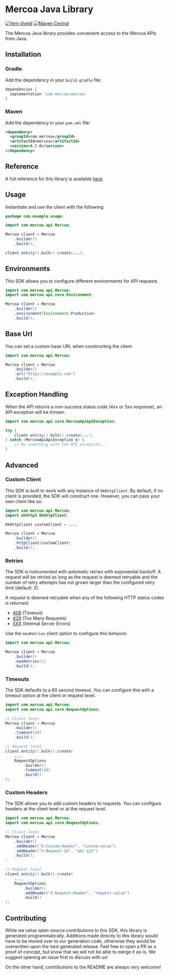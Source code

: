 # Mercoa Java Library

[![fern shield](https://img.shields.io/badge/%F0%9F%8C%BF-Built%20with%20Fern-brightgreen)](https://buildwithfern.com?utm_source=github&utm_medium=github&utm_campaign=readme&utm_source=https%3A%2F%2Fgithub.com%2Fmercoa-finance%2Fjava)
[![Maven Central](https://img.shields.io/maven-central/v/com.mercoa/mercoa)](https://central.sonatype.com/artifact/com.mercoa/mercoa)

The Mercoa Java library provides convenient access to the Mercoa APIs from Java.

## Installation

### Gradle

Add the dependency in your `build.gradle` file:

```groovy
dependencies {
  implementation 'com.mercoa:mercoa'
}
```

### Maven

Add the dependency in your `pom.xml` file:

```xml
<dependency>
  <groupId>com.mercoa</groupId>
  <artifactId>mercoa</artifactId>
  <version>0.7.0</version>
</dependency>
```

## Reference

A full reference for this library is available [here](https://github.com/mercoa-finance/java/blob/HEAD/./reference.md).

## Usage

Instantiate and use the client with the following:

```java
package com.example.usage;

import com.mercoa.api.Mercoa;

Mercoa client = Mercoa
    .builder()
    .build();

client.entity().bulk().create(...);
```

## Environments

This SDK allows you to configure different environments for API requests.

```java
import com.mercoa.api.Mercoa;
import com.mercoa.api.core.Environment;

Mercoa client = Mercoa
    .builder()
    .environment(Environment.Production)
    .build();
```

## Base Url

You can set a custom base URL when constructing the client.

```java
import com.mercoa.api.Mercoa;

Mercoa client = Mercoa
    .builder()
    .url("https://example.com")
    .build();
```

## Exception Handling

When the API returns a non-success status code (4xx or 5xx response), an API exception will be thrown.

```java
import com.mercoa.api.core.MercoaApiApiException;

try {
    client.entity().bulk().create(...);
} catch (MercoaApiApiException e) {
    // Do something with the API exception...
}
```

## Advanced

### Custom Client

This SDK is built to work with any instance of `OkHttpClient`. By default, if no client is provided, the SDK will construct one. 
However, you can pass your own client like so:

```java
import com.mercoa.api.Mercoa;
import okhttp3.OkHttpClient;

OkHttpClient customClient = ...;

Mercoa client = Mercoa
    .builder()
    .httpClient(customClient)
    .build();
```

### Retries

The SDK is instrumented with automatic retries with exponential backoff. A request will be retried as long
as the request is deemed retryable and the number of retry attempts has not grown larger than the configured
retry limit (default: 2).

A request is deemed retryable when any of the following HTTP status codes is returned:

- [408](https://developer.mozilla.org/en-US/docs/Web/HTTP/Status/408) (Timeout)
- [429](https://developer.mozilla.org/en-US/docs/Web/HTTP/Status/429) (Too Many Requests)
- [5XX](https://developer.mozilla.org/en-US/docs/Web/HTTP/Status/500) (Internal Server Errors)

Use the `maxRetries` client option to configure this behavior.

```java
import com.mercoa.api.Mercoa;

Mercoa client = Mercoa
    .builder()
    .maxRetries(1)
    .build();
```

### Timeouts

The SDK defaults to a 60 second timeout. You can configure this with a timeout option at the client or request level.

```java
import com.mercoa.api.Mercoa;
import com.mercoa.api.core.RequestOptions;

// Client level
Mercoa client = Mercoa
    .builder()
    .timeout(10)
    .build();

// Request level
client.entity().bulk().create(
    ...,
    RequestOptions
        .builder()
        .timeout(10)
        .build()
);
```

### Custom Headers

The SDK allows you to add custom headers to requests. You can configure headers at the client level or at the request level.

```java
import com.mercoa.api.Mercoa;
import com.mercoa.api.core.RequestOptions;

// Client level
Mercoa client = Mercoa
    .builder()
    .addHeader("X-Custom-Header", "custom-value")
    .addHeader("X-Request-Id", "abc-123")
    .build();
;

// Request level
client.entity().bulk().create(
    ...,
    RequestOptions
        .builder()
        .addHeader("X-Request-Header", "request-value")
        .build()
);
```

## Contributing

While we value open-source contributions to this SDK, this library is generated programmatically.
Additions made directly to this library would have to be moved over to our generation code,
otherwise they would be overwritten upon the next generated release. Feel free to open a PR as
a proof of concept, but know that we will not be able to merge it as-is. We suggest opening
an issue first to discuss with us!

On the other hand, contributions to the README are always very welcome!